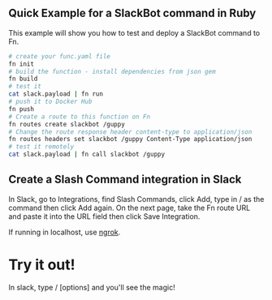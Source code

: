 ## Quick Example for a SlackBot command in Ruby

This example will show you how to test and deploy a SlackBot command to Fn.

```sh
# create your func.yaml file
fn init
# build the function - install dependencies from json gem
fn build
# test it
cat slack.payload | fn run
# push it to Docker Hub
fn push
# Create a route to this function on Fn
fn routes create slackbot /guppy
# Change the route response header content-type to application/json
fn routes headers set slackbot /guppy Content-Type application/json
# test it remotely
cat slack.payload | fn call slackbot /guppy
```

## Create a Slash Command integration in Slack

In Slack, go to Integrations, find Slash Commands, click Add, type in / as the command then click Add again. On the next page, take the Fn route URL and paste it into the URL field then click Save Integration.

If running in localhost, use [ngrok](https://github.com/inconshreveable/ngrok).

# Try it out!

In slack, type /<COMMAND> [options] and you'll see the magic!


